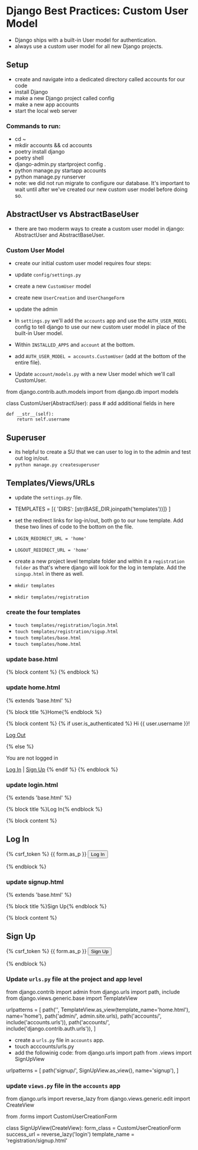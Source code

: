 # Django Best Practices: Custom User Model

- Django ships with a built-in User model for authentication.
- always use a custom user model for all new Django projects.

## Setup

- create and navigate into a dedicated directory called accounts for our code
- install Django
- make a new Django project called config
- make a new app accounts
- start the local web server

### Commands to run:

- cd ~
- mkdir accounts && cd accounts
- poetry install django
- poetry shell
- django-admin.py startproject config .
- python manage.py startapp accounts
- python manage.py runserver
- note: we did not run migrate to configure our database. It's important to wait until after we've created our new custom user model before doing so.

## AbstractUser vs AbstractBaseUser

- there are two moderm ways to create a custom user model in django: AbstractUser and AbstractBaseUser.

### Custom User Model

- create our initial custom user model requires four steps:
- update `config/settings.py`
- create a new `CustomUser` model
- create new `UserCreation` and `UserChangeForm`
- update the admin

- In `settings.py` we'll add the `accounts` app and use the `AUTH_USER_MODEL` config to tell django to use our new custom user model in place of the built-in User model.
- Within `INSTALLED_APPS` and `account` at the bottom.
- add `AUTH_USER_MODEL = accounts.CustomUser` (add at the bottom of the entire file).
- Update `account/models.py` with a new User model which we'll call CustomUser.

from django.contrib.auth.models import
from django.db import models

class CustomUser(AbstractUser):
    pass
    # add additional fields in here

    def __str__(self):
        return self.username

## Superuser

- its helpful to create a SU that we can user to log in to the admin and test out log in/out. 
- `python manage.py createsuperuser`

## Templates/Views/URLs

- update the `settings.py` file.
- TEMPLATES = [{ 'DIRS': [str(BASE_DIR.joinpath('templates'))]}
]
- set the redirect links for log-in/out, both go to our `home` template. Add these two lines of code to the bottom on the file.
- `LOGIN_REDIRECT_URL = 'home'`
- `LOGOUT_REDIRECT_URL = 'home'`

- create a new project level template folder and within it a `registration folder` as that's where django will look for the log in template. Add the `singup.html` in there as well.
- `mkdir templates`
- `mkdir templates/registration`

### create the four templates

- `touch templates/registration/login.html`
- `touch templates/registration/sigup.html`
- `touch templates/base.html`
- `touch templates/home.html`

### update base.html
<!DOCTYPE html>
<html>
<head>
  <meta charset="utf-8">
  <title>{% block title %}Django Auth Tutorial{% endblock %}</title>
</head>
<body>
  <main>
    {% block content %}
    {% endblock %}
  </main>
</body>
</html>

### update home.html
{% extends 'base.html' %}

{% block title %}Home{% endblock %}

{% block content %}
{% if user.is_authenticated %}
  Hi {{ user.username }}!
  <p><a href="{% url 'logout' %}">Log Out</a></p>
{% else %}
  <p>You are not logged in</p>
  <a href="{% url 'login' %}">Log In</a> |
  <a href="{% url 'signup' %}">Sign Up</a>
{% endif %}
{% endblock %}

### update login.html
{% extends 'base.html' %}

{% block title %}Log In{% endblock %}

{% block content %}
<h2>Log In</h2>
<form method="post">
  {% csrf_token %}
  {{ form.as_p }}
  <button type="submit">Log In</button>
</form>
{% endblock %}

### update signup.html

{% extends 'base.html' %}

{% block title %}Sign Up{% endblock %}

{% block content %}
<h2>Sign Up</h2>
<form method="post">
  {% csrf_token %}
  {{ form.as_p }}
  <button type="submit">Sign Up</button>
</form>
{% endblock %}

### Update `urls.py` file at the project and app level

from django.contrib import admin
from django.urls import path, include
from django.views.generic.base import TemplateView

urlpatterns = [
    path('', TemplateView.as_view(template_name='home.html'), name='home'),
    path('admin/', admin.site.urls),
    path('accounts/', include('accounts.urls')),
    path('accounts/', include('django.contrib.auth.urls')),
]

- create a `urls.py` file in `accounts` app.
- touch acccounts/urls.py
- add the followinig code:
from django.urls import path
from .views import SignUpView

urlpatterns = [
    path('signup/', SignUpView.as_view(), name='signup'),
]

### update `views.py` file in the `accounts` app

from django.urls import reverse_lazy
from django.views.generic.edit import CreateView

from .forms import CustomUserCreationForm

class SignUpView(CreateView):
    form_class = CustomUserCreationForm
    success_url = reverse_lazy('login')
    template_name = 'registration/signup.html'
